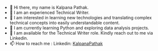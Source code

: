 - 👋 Hi there, my name is Kalpana Pathak.
- 👋 I am an experienced Technical Writer.
- 👀 I am interested in learning new technologies and translating complex technical concepts into easily understandable content.  
- 🌱 I am currently learning Python and exploring data analysis projects.
- 💞️ I am available for the Technical Writer role. Kindly reach out to me via Linkedin.
- 📫 How to reach me : Linkedin: [KalpanaPathak](https://www.linkedin.com/in/kalpana-pathak-6a0a474/)

<!---
kalpanapathak16/kalpanapathak16 is a ✨ special ✨ repository because its `README.md` (this file) appears on your GitHub profile.
You can click the Preview link to take a look at your changes.
--->
